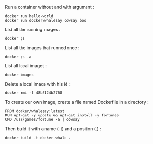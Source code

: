 
Run a container without and with argument :

```
docker run hello-world
docker run docker/whalesay cowsay boo
```

List all the running images :

```
docker ps
```

List all the images that runned once :

```
docker ps -a
```

List all local images :

```
docker images

```

Delete a local image with his id :

```
docker rmi -f 48b5124b2768
```

To create our own image, create a file named Dockerfile in a directory :

```
FROM docker/whalesay:latest
RUN apt-get -y update && apt-get install -y fortunes
CMD /usr/games/fortune -a | cowsay
```

Then build it with a name (-t) and a position (.) :

```
docker build -t docker-whale .
```



